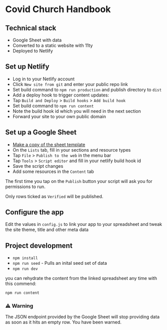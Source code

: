 # Covid Church Handbook

## Technical stack

- Google Sheet with data
- Converted to a static website with 11ty
- Deployed to Netlify

## Set up Netlify

- Log in to your Netlify account
- Click `New site from git` and enter your public repo link
- Set build command to `npm run production` and publish directory to `dist`
- Add a deploy hook to trigger content updates:
- Tap `Build and Deploy` > `Build hooks` > `Add build hook`
- Set build command to `npm run content`
- Note the build hook id which you will need in the next section
- Forward your site to your own public domain

## Set up a Google Sheet

- [Make a copy of the sheet template](https://docs.google.com/spreadsheets/d/1OaLb4Rq-M1ucJVatuyoc-5muFAe4bwaOGVXfD48AcrQ/copy?usp=sharing)
- On the `Lists` tab, fill in your sections and resource types
- Tap `File` > `Publish to the web` in the menu bar
- Tap `Tools` > `Script editor` and fill in your netlify build hook id
- Save the script changes
- Add some resources in the `Content` tab

The first time you tap on the `Publish` button your script will ask you for permissions to run.

Only rows ticked as `Verified` will be published.

## Configure the app

Edit the values in `config.js` to link your app to your spreadsheet and tweak the site theme, title and other meta data

## Project development

- `npm install`
- `npm run seed` - Pulls an inital seed set of data
- `npm run dev`

you can rehydrate the content from the linked spreadsheet any time with this commend:

```bash
npm run content
```

### ⚠️ Warning

The JSON endpoint provided by the Google Sheet will stop providing data as soon as it hits an empty row. You have been warned.
